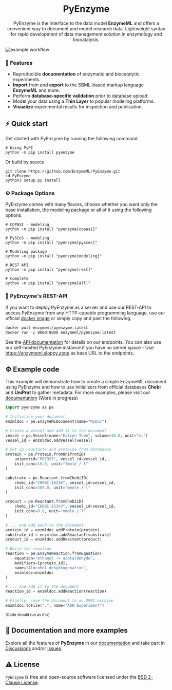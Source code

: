 <h1 align="center">
  PyEnzyme
</h1>
<p align="center"> 
PyEnzyme is the interface to the data model <b>EnzymeML</b> and offers a convenient way to document and model research data. Lightweight syntax for rapid development of data management solution in enzymology and biocatalysis.</p>

![example workflow](https://github.com/EnzymeML/PyENzyme/actions/workflows/build.yml/badge.svg)

### 🧬 Features

- Reproducible **documentation** of enzymatic and biocatalytic experiments.
- **Import** from and **export** to the SBML-based markup language **EnzymeML** and more.
- Perform **database-specific validation** prior to database upload.
- Model your data using a **Thin Layer**  to popular modeling platforms.
- **Visualize** experimental results for inspection and publication.

## ⚡️ Quick start
Get started with PyEnzyme by running the following command 

```
# Using PyPI
python -m pip install pyenzyme
```

Or build by source
```
git clone https://github.com/EnzymeML/PyEnzyme.git
cd PyEnzyme
python3 setup.py install
```

### ⚙️ Package Options
PyEnzyme comes with many flavors, choose whether you want only the base installation, the modeling package or all of it using the following options.
```
# COPASI - modeling
python -m pip install "pyenzyme[copasi]"

# PySCeS - modeling
python -m pip install "pyenzyme[pysces]"

# Modeling package
python -m pip install "pyenzyme[modeling]"

# REST API
python -m pip install "pyenzyme[rest]"

# Complete
python -m pip install "pyenzyme[all]"
```

### 🚀 PyEnzyme's REST-API

If you want to deploy PyEnzyme as a server and use our REST-API to access PyEnzyme from any HTTP-capable programming language, use our official [docker image](https://hub.docker.com/r/enzymeml/pyenzyme/tags) or simply copy and past the following.

```bash
docker pull enzymeml/pyenzyme:latest
docker run -p 8000:8000 enzymeml/pyenzyme:latest
```
See the [API documentation](https://enzymeml.sloppy.zone) for details on our endpoints. You can also use our self-hosted PyEnzyme instance if you have no server space - Use https://enzymeml.sloppy.zone as base URL to the endpoints.

## ⚙️ Example code

This example will demonstrate how to create a simple EnzymeML document using PyEnzyme and how to use initializers from official databases **Chebi** and **UniProt** to gather metadata. For more examples, please visit our [documentation](https://pyenzyme.readthedocs.io/en/refactoring/) (Work in progress)

```python
import pyenzyme as pe

# Initialize your document
enzmldoc = pe.EnzymeMLDocument(name="MyDoc")

# Create a vessel and add it to the document
vessel = pe.Vessel(name="Falcon Tube", volume=10.0, unit="ml")
vessel_id = enzmldoc.addVessel(vessel)

# Set up reactants and proteins from databases
protein = pe.Protein.fromUniProtID(
    uniprotid="P07327", vessel_id=vessel_id,
    init_conc=10.0, unit="fmole / l"
)

substrate = pe.Reactant.fromChebiID(
    chebi_id="CHEBI:16236", vessel_id=vessel_id,
    init_conc=200.0, unit="mmole / l"
) 

product = pe.Reactant.fromChebiID(
    chebi_id="CHEBI:15343", vessel_id=vessel_id,
    init_conc=0.0, unit="mmole / l"
)

# ... and add each to the document
protein_id = enzmldoc.addProtein(protein)
substrate_id = enzmldoc.addReactant(substrate)
product_id = enzmldoc.addReactant(product)

# Build the reaction
reaction = pe.EnzymeReaction.fromEquation(
    equation="ethanol -> acetaldehyde",
    modifiers=[protein_id],
    name="Alocohol dehydrogenation",
    enzmldoc=enzmldoc
)

# ... and add it to the document
reaction_id = enzmldoc.addReaction(reaction)

# Finally, save the document to an OMEX archive
enzmldoc.toFile(".", name="ADH Experiment")
```
<sub>(Code should run as it is)</sup>

## 📖 Documentation and more examples

Explore all the features of **PyEnzyme** in our [documentation](https://pyenzyme.readthedocs.io/en/latest/index.html#) and take part in [Discussions](https://github.com/EnzymeML/PyEnzyme/discussions) and/or [Issues](https://github.com/EnzymeML/PyEnzyme/issues). 

## ⚠️ License

`PyEnzyme` is free and open-source software licensed under the [BSD 2-Clause License](https://github.com/EnzymeML/PyEnzyme/blob/main/LICENSE). 
